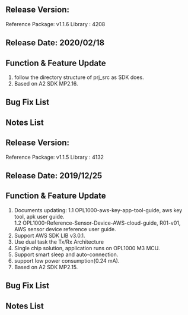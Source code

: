 ## Release Version:

Reference Package: v1.1.6
Library : 4208

## Release Date: 2020/02/18

## Function & Feature Update 
1. follow the directory structure of prj_src as SDK does.  
2. Based on A2 SDK MP2.16.

## Bug Fix List 

## Notes List


## Release Version:

Reference Package: v1.1.5
Library : 4132

## Release Date: 2019/12/25

## Function & Feature Update 
1. Documents updating:
    1.1 OPL1000-aws-key-app-tool-guide, aws key tool, apk user guide.  
    1.2 OPL1000-Reference-Sensor-Device-AWS-cloud-guide, R01-v01, AWS sensor device reference user guide.  
2. Support AWS SDK LIB v3.0.1.
3. Use dual task the Tx/Rx Architecture
4. Single chip solution, application runs on OPL1000 M3 MCU. 
5. Support smart sleep and auto-connection.
6. support low power consumption(0.24 mA). 
7. Based on A2 SDK MP2.15.

## Bug Fix List 

## Notes List

